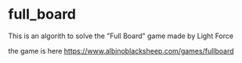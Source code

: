 # full_board
This is an algorith to solve the "Full Board" game made by Light Force

the game is here https://www.albinoblacksheep.com/games/fullboard

